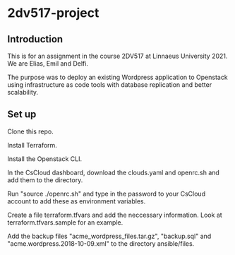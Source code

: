 # 2dv517-project

## Introduction
This is for an assignment in the course 2DV517 at Linnaeus University 2021. 
We are Elias, Emil and Delfi. 

The purpose was to deploy an existing Wordpress application to Openstack using infrastructure as code tools with database replication and better scalability. 

## Set up 
Clone this repo. 

Install Terraform. 

Install the Openstack CLI. 

In the CsCloud dashboard, download the clouds.yaml and openrc.sh and add them to the directory. 

Run "source ./openrc.sh" and type in the password to your CsCloud account to add these as environment variables.

Create a file terraform.tfvars and add the neccessary information. Look at terraform.tfvars.sample for an example. 

Add the backup files "acme_wordpress_files.tar.gz", "backup.sql" and "acme.wordpress.2018-10-09.xml" to the directory ansible/files. 